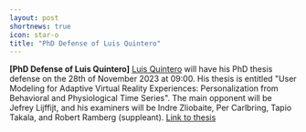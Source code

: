 ```yaml
---
layout: post
shortnews: true
icon: star-o
title: "PhD Defense of Luis Quintero"
---
```


<b>[PhD Defense of Luis Quintero]</b>
<a href="https://luisqtr.com/">Luis Quintero</a> will have his PhD thesis defense on the 28th of November 2023 at 09:00. His thesis is entitled "User Modeling for Adaptive Virtual Reality Experiences: Personalization from Behavioral and Physiological Time Series". The main opponent will be Jefrey Lijffijt, and his examiners will be Indre Zliobaite, Per Carlbring, Tapio Takala, and Robert Ramberg (suppleant). <a href="https://urn.kb.se/resolve?urn=urn:nbn:se:su:diva-222210">Link to thesis</a>